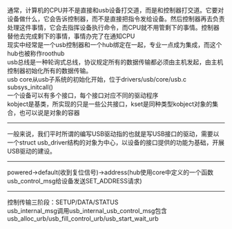 通常，计算机的CPU并不是直接和usb设备打交道，而是和控制器打交道。它要对设备做什么，它会告诉控制器，而不是直接把指令发给设备。然后控制器再去负责处理这件事情，它会去指挥设备执行命令，而CPU就不用管剩下的事情。控制器替他去完成剩下的事情，事情办完了在通知CPU   
现实中经常是一个usb控制器和一个hub绑定在一起，专业一点成为集成，而这个hub也被称作roothub    
usb总线是一种轮询式总线，协议规定所有的数据传输都必须由主机发起，由主机控制器初始化所有的数据传输。   
usb core从usb子系统的初始化开始，位于drivers/usb/core/usb.c  subsys_initcall()     
一个设备可以有多个接口，每个接口对应不同的驱动程序    
kobject是基类，所实现的只是一些公共接口，kset是同种类型kobject对象的集合，也可以说是对象的容器    
***  
一般来说，我们平时所谓的编写USB驱动指的也就是写USB接口的驱动，需要以一个struct usb_driver结构的对象为中心，以设备的接口提供的功能为基础，开展USB驱动的建设。   
***   
powered->default(收到复位信号)->address(hub使用core中定义的一个函数usb_control_msg给设备发送SET_ADDRESS请求)   
***   
控制传输三阶段：SETUP/DATA/STATUS   
usb_internal_msg调用usb_internal_usb_control_msg包含usb_alloc_urb/usb_fill_control_urb/usb_start_wait_urb